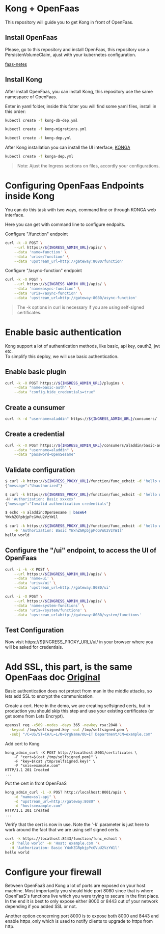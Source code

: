 # Kong + OpenFaas
This repository will guide you to get Kong in front of OpenFaas.

## Install OpenFaas
Please, go to this repository and install OpenFaas, this repository use a PersistenVolumeClaim, ajust with your kubernetes configuration.

[faas-netes](https://github.com/klinux/faas-netes.git)

## Install Kong
After install OpenFaas, you can install Kong, this repository use the same namespace of OpenFaas.

Enter in yaml folder, inside this folter you will find some yaml files, install in this order:

```sh
kubectl create -f kong-db-dep.yml
```

```sh
kubectl create -f kong-migrations.yml
```

```sh
kubectl create -f kong-dep.yml
```

After Kong installation you can install the UI interface, [KONGA](https://github.com/pantsel/konga)

```sh
kubectl create -f konga-dep.yml
```

> Note: Ajust the Ingress sections on files, accordly your configurations.

# Configuring OpenFaas Endpoints inside Kong
You can do this task with two ways, command line or through KONGA web interface.

Here you can get with command line to configure endpoits.

Configure "/function" endpoint

```sh
curl -k -X POST \
    --url https://${INGRESS_ADMIN_URL}/apis/ \
    --data 'name=function' \
    --data 'uris=/function' \
    --data 'upstream_url=http://gateway:8080/function'
```

Configure "/async-function" endpoint

```sh
curl -k -X POST \
    --url https://${INGRESS_ADMIN_URL}/apis/ \
    --data 'name=async-function' \
    --data 'uris=/async-function' \
    --data 'upstream_url=http://gateway:8080/async-function'
```

> The -k options in curl is necessary if you are using self-signed certificates.

# Enable basic authentication
Kong support a lot of authentication methods, like basic, api key, oauth2, jwt etc.  
To simplify this deploy, we will use basic authentication.

## Enable basic plugin

```sh
curl -k -X POST https://${INGRESS_ADMIN_URL}/plugins \
    --data "name=basic-auth" \
    --data "config.hide_credentials=true"
```

## Create a cunsumer

```sh
curl -k -d "username=aladdin" https://${INGRESS_ADMIN_URL}/consumers/
```

## Create a credential

```sh
curl -k -X POST https://${INGRESS_ADMIN_URL}/consumers/aladdin/basic-auth \
    --data "username=aladdin" \
    --data "password=OpenSesame"
```

## Validate configuration

```sh
$ curl -k https://${INGRESS_PROXY_URL}/function/func_echoit -d 'hello world'
{"message":"Unauthorized"}

$ curl -k https://${INGRESS_PROXY_URL}/function/func_echoit -d 'hello world' \
-H 'Authorization: Basic xxxxxx'
{"message":"Invalid authentication credentials"}

$ echo -n aladdin:OpenSesame | base64
YWxhZGRpbjpPcGVuU2VzYW1l

$ curl -k https://${INGRESS_PROXY_URL}/function/func_echoit -d 'hello world' \
    -H 'Authorization: Basic YWxhZGRpbjpPcGVuU2VzYW1l'
hello world
```

## Configure the "/ui" endpoint, to access the UI of OpenFaas

```sh
curl -i -k -X POST \
    --url https://${INGRESS_ADMIN_URL}/apis/ \
    --data 'name=ui' \
    --data 'uris=/ui' \
    --data 'upstream_url=http://gateway:8080/ui'
```

```sh
curl -i -X POST \
    --url https://${INGRESS_ADMIN_URL}/apis/ \
    --data 'name=system-functions' \
    --data 'uris=/system/functions' \
    --data 'upstream_url=http://gateway:8080/system/functions'
```
## Test Configuration
Now visit https://${INGRESS_PROXY_URL}/ui/ in your browser where you will be asked for credentials.

# Add SSL, this part, is the same OpenFaas doc [Original](https://github.com/openfaas/faas/blob/master/guide/kong_integration.md) 

Basic authentication does not protect from man in the middle attacks, so lets add SSL to encrypt the communication.

Create a cert. Here in the demo, we are creating selfsigned certs, but in production you should skip this step and use your existing certificates (or get some from Lets Encrypt).

```sh
openssl req -x509 -nodes -days 365 -newkey rsa:2048 \
  -keyout /tmp/selfsigned.key -out /tmp/selfsigned.pem \
  -subj "/C=US/ST=CA/L=L/O=OrgName/OU=IT Department/CN=example.com"
```

Add cert to Kong

```
kong_admin_curl -X POST http://localhost:8001/certificates \
    -F "cert=$(cat /tmp/selfsigned.pem)" \
    -F "key=$(cat /tmp/selfsigned.key)" \
    -F "snis=example.com"
HTTP/1.1 201 Created
...
```

Put the cert in front OpenFaaS

```sh
kong_admin_curl -i -X POST http://localhost:8001/apis \
    -d "name=ssl-api" \
    -d "upstream_url=http://gateway:8080" \
    -d "hosts=example.com"
HTTP/1.1 201 Created
...
```

Verify that the cert is now in use. Note the '-k' parameter is just here to work around the fact that we are using self signed certs.

```sh
curl -k https://localhost:8443/function/func_echoit \
  -d 'hello world' -H 'Host: example.com '\
  -H 'Authorization: Basic YWxhZGRpbjpPcGVuU2VzYW1l'
hello world
```

# Configure your firewall

Between OpenFaaS and Kong a lot of ports are exposed on your host machine. Most importantly you should hide port 8080 since that is where OpenFaaS's functions live which you were trying to secure in the first place. In the end it is best to only expose either 8000 or 8443 out of your network depending if you added SSL or not.

Another option concerning port 8000 is to expose both 8000 and 8443 and enable https_only which is used to notify clients to upgrade to https from http.

